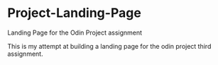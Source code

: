 # Project-Landing-Page
Landing Page for the Odin Project assignment

This is my attempt at building a landing page for the odin project third assignment. 